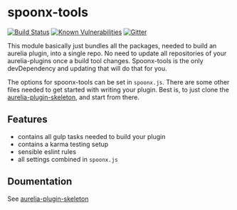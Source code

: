 # spoonx-tools

[![Build Status](https://travis-ci.org/SpoonX/spoonx-tools.svg)](https://travis-ci.org/SpoonX/spoonx-tools)
[![Known Vulnerabilities](https://snyk.io/test/npm/name/badge.svg)](https://snyk.io/test/npm/spoonx-tools)
[![Gitter](https://img.shields.io/gitter/room/nwjs/nw.js.svg?maxAge=2592000?style=plastic)](https://gitter.im/SpoonX/Dev)

This module basically just bundles all the packages, needed to build an aurelia plugin, into a single repo. No need to update all repositories of your aurelia-plugins once a build tool changes. Spoonx-tools is the only devDependency and updating that will do that for you.

The options for spoonx-tools can be set in `spoonx.js`. There are some other files needed to get started with writing your plugin. Best is, to just clone the [aurelia-plugin-skeleton](https://github.com/SpoonX/aurelia-plugin-skeleton), and start from there.

## Features
- contains all gulp tasks needed to build your plugin
- contains a karma testing setup
- sensible eslint rules
- all settings combined in `spoonx.js`

## Doumentation

See [aurelia-plugin-skeleton](https://github.com/SpoonX/aurelia-plugin-skeleton) 
